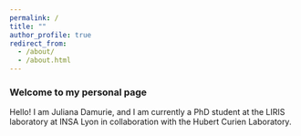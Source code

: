 ```yaml
---
permalink: /
title: ""
author_profile: true
redirect_from: 
  - /about/
  - /about.html
---
```


### Welcome to my personal page

Hello! I am Juliana Damurie, and I am currently a PhD student at the LIRIS laboratory at INSA Lyon in collaboration with the Hubert Curien Laboratory.